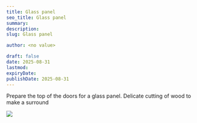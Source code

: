 ```yaml
---
title: Glass panel
seo_title: Glass panel
summary:
description:
slug: Glass panel

author: <no value>

draft: false
date: 2025-08-31
lastmod:
expiryDate:
publishDate: 2025-08-31
---
```

Prepare the top of the doors for a glass panel. Delicate cutting of wood to make a surround 


![](/images/2948.jpeg )
